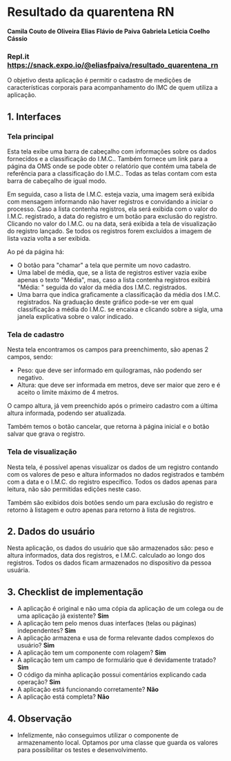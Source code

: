 # Resultado da quarentena RN

**Camila Couto de Oliveira**
**Elias Flávio de Paiva**
**Gabriela Letícia Coelho Cássio**

### Repl.it https://snack.expo.io/@eliasfpaiva/resultado_quarentena_rn

O objetivo desta aplicação é permitir o cadastro de medições de características corporais para acompanhamento do IMC de quem utiliza a aplicação.

## 1. Interfaces

### Tela principal

Esta tela exibe uma barra de cabeçalho com informações sobre os dados fornecidos e a classificação do I.M.C.. Também fornece um link para a página da OMS onde se pode obter o relatório que contém uma tabela de referência para a classificação do I.M.C.. Todas as telas contam com esta barra de cabeçalho de igual modo.

Em seguida, caso a lista de I.M.C. esteja vazia, uma imagem será exibida com mensagem informando não haver registros e convidando a iniciar o processo. Caso a lista contenha registros, ela será exibida com o valor do I.M.C. registrado, a data do registro e um botão para exclusão do registro. Clicando no valor do I.M.C. ou na data, será exibida a tela de visualização do registro lançado. Se todos os registros forem excluídos a imagem de lista vazia volta a ser exibida.

Ao pé da página há:

- O botão para "chamar" a tela que permite um novo cadastro.
- Uma label de média, que, se a lista de registros estiver vazia exibe apenas o texto "Média", mas, caso a lista contenha registros exibirá "Média: " seguida do valor da média dos I.M.C. registrados.
- Uma barra que indica graficamente a classificação da média dos I.M.C. registrados. Na graduação deste gráfico pode-se ver em qual classificação a média do I.M.C. se encaixa e clicando sobre a sigla, uma janela explicativa sobre o valor indicado.

### Tela de cadastro

Nesta tela encontramos os campos para preenchimento, são apenas 2 campos, sendo:

- Peso: que deve ser informado em quilogramas, não podendo ser negativo.
- Altura: que deve ser informada em metros, deve ser maior que zero e é aceito o limite máximo de 4 metros.

O campo altura, já vem preenchido após o primeiro cadastro com a última altura informada, podendo ser atualizada.

Também temos o botão cancelar, que retorna à página inicial e o botão salvar que grava o registro.

### Tela de visualização

Nesta tela, é possível apenas visualizar os dados de um registro contando com os valores de peso e altura informados no dados registrados e também com a data e o I.M.C. do registro específico. Todos os dados apenas para leitura, não são permitidas edições neste caso.

Também são exibidos dois botões sendo um para exclusão do registro e retorno à listagem e outro apenas para retorno à lista de registros.

## 2. Dados do usuário

Nesta aplicação, os dados do usuário que são armazenados são: peso e altura informados, data dos registros, e I.M.C. calculado ao longo dos registros. Todos os dados ficam armazenados no dispositivo da pessoa usuária.

## 3. Checklist de implementação

- A aplicação é original e não uma cópia da aplicação de um colega ou de uma aplicação já existente? **Sim**
- A aplicação tem pelo menos duas interfaces (telas ou páginas) independentes? **Sim**
- A aplicação armazena e usa de forma relevante dados complexos do usuário? **Sim**
- A aplicação tem um componente com rolagem? **Sim**
- A aplicação tem um campo de formulário que é devidamente tratado? **Sim**
- O código da minha aplicação possui comentários explicando cada operação? **Sim**
- A aplicação está funcionando corretamente? **Não**
- A aplicação está completa? **Não**

## 4. Observação

- Infelizmente, não conseguimos utilizar o componente de armazenamento local. Optamos por uma classe que guarda os valores para possibilitar os testes e desenvolvimento.
